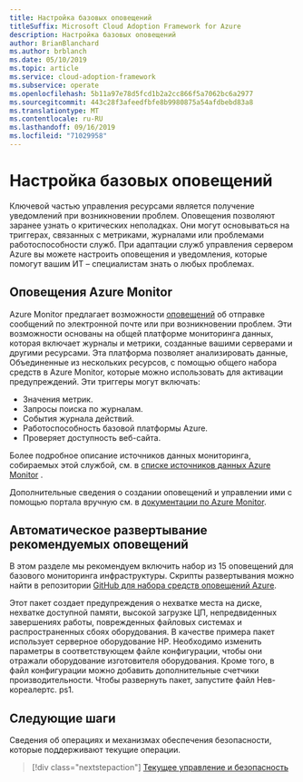 ```yaml
---
title: Настройка базовых оповещений
titleSuffix: Microsoft Cloud Adoption Framework for Azure
description: Настройка базовых оповещений
author: BrianBlanchard
ms.author: brblanch
ms.date: 05/10/2019
ms.topic: article
ms.service: cloud-adoption-framework
ms.subservice: operate
ms.openlocfilehash: 5b11a97e78d5fcd1b2a2cc866f5a7062bc6a2977
ms.sourcegitcommit: 443c28f3afeedfbfe8b9980875a54afdbebd83a8
ms.translationtype: MT
ms.contentlocale: ru-RU
ms.lasthandoff: 09/16/2019
ms.locfileid: "71029958"
---
```

# <a name="set-up-basic-alerts"></a>Настройка базовых оповещений

Ключевой частью управления ресурсами является получение уведомлений при возникновении проблем. Оповещения позволяют заранее узнать о критических неполадках. Они могут основываться на триггерах, связанных с метриками, журналами или проблемами работоспособности служб. При адаптации служб управления сервером Azure вы можете настроить оповещения и уведомления, которые помогут вашим ИТ – специалистам знать о любых проблемах.

## <a name="azure-monitor-alerts"></a>Оповещения Azure Monitor

Azure Monitor предлагает возможности [оповещений](https://docs.microsoft.com/azure/azure-monitor/platform/alerts-overview) об отправке сообщений по электронной почте или при возникновении проблем. Эти возможности основаны на общей платформе мониторинга данных, которая включает журналы и метрики, созданные вашими серверами и другими ресурсами. Эта платформа позволяет анализировать данные, Объединенные из нескольких ресурсов, с помощью общего набора средств в Azure Monitor, которые можно использовать для активации предупреждений. Эти триггеры могут включать:

- Значения метрик.
- Запросы поиска по журналам.
- События журнала действий.
- Работоспособность базовой платформы Azure.
- Проверяет доступность веб-сайта.

Более подробное описание источников данных мониторинга, собираемых этой службой, см. в [списке источников данных Azure Monitor](https://docs.microsoft.com/azure/azure-monitor/platform/data-sources) .

Дополнительные сведения о создании оповещений и управлении ими с помощью портала вручную см. в [документации по Azure Monitor](https://docs.microsoft.com/azure/azure-monitor/platform/alerts-metric).

## <a name="automated-deployment-of-recommended-alerts"></a>Автоматическое развертывание рекомендуемых оповещений

В этом разделе мы рекомендуем включить набор из 15 оповещений для базового мониторинга инфраструктуры. Скрипты развертывания можно найти в репозитории [GitHub для набора средств оповещений Azure](https://github.com/Microsoft/manageability-toolkits).

Этот пакет создает предупреждения о нехватке места на диске, нехватке доступной памяти, высокой загрузке ЦП, непредвиденных завершениях работы, поврежденных файловых системах и распространенных сбоях оборудования. В качестве примера пакет использует серверное оборудование HP. Необходимо изменить параметры в соответствующем файле конфигурации, чтобы они отражали оборудование изготовителя оборудования. Кроме того, в файл конфигурации можно добавить дополнительные счетчики производительности. Чтобы развернуть пакет, запустите файл Нев-кореалертс. ps1.

## <a name="next-steps"></a>Следующие шаги

Сведения об операциях и механизмах обеспечения безопасности, которые поддерживают текущие операции.

> [!div class="nextstepaction"]
> [Текущее управление и безопасность](./ongoing-management-overview.md)
